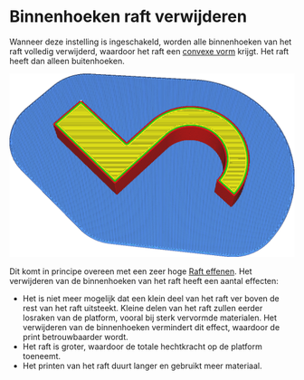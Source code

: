 Binnenhoeken raft verwijderen
====
Wanneer deze instelling is ingeschakeld, worden alle binnenhoeken van het raft volledig verwijderd, waardoor het raft een [convexe vorm](https://en.wikipedia.org/wiki/Convex_set) krijgt. Het raft heeft dan alleen buitenhoeken.

<!--screenshot {
"image_path": "raft_remove_inside_corners.png",
"modellen": [{"script": "microwave_hook.scad"}],
"camerapositie": [59, 59, 200],
"instellingen": {
	"adhesion_type": "raft",
	"raft_remove_inside_corners": true
},
"kleuren": 64
}-->
![Het raft volgt niet langer de vorm van het model](../../../articles/images/raft_remove_inside_corners.png)

Dit komt in principe overeen met een zeer hoge [Raft effenen](../platform_adhesion/raft_smoothing.md). Het verwijderen van de binnenhoeken van het raft heeft een aantal effecten:
* Het is niet meer mogelijk dat een klein deel van het raft ver boven de rest van het raft uitsteekt. Kleine delen van het raft zullen eerder losraken van de platform, vooral bij sterk vervormde materialen. Het verwijderen van de binnenhoeken vermindert dit effect, waardoor de print betrouwbaarder wordt.
* Het raft is groter, waardoor de totale hechtkracht op de platform toeneemt.
* Het printen van het raft duurt langer en gebruikt meer materiaal.